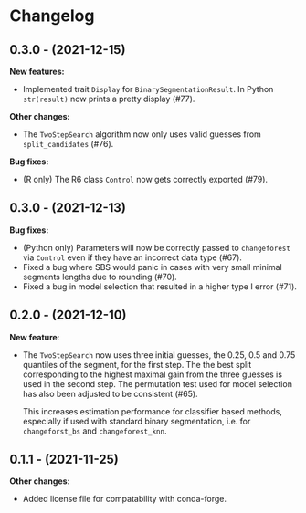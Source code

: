 # Changelog

## 0.3.0 - (2021-12-15)

**New features:**

- Implemented trait `Display` for `BinarySegmentationResult`. In Python `str(result)`
  now prints a pretty display (#77).

**Other changes:**

- The `TwoStepSearch` algorithm now only uses valid guesses from `split_candidates` (#76).

**Bug fixes:**

- (R only) The R6 class `Control` now gets correctly exported (#79).

## 0.3.0 - (2021-12-13)

**Bug fixes:**

- (Python only) Parameters will now be correctly passed to `changeforest` via `Control` even
  if they have an incorrect data type (#67).
- Fixed a bug where SBS would panic in cases with very small minimal segments lengths
  due to rounding (#70).
- Fixed a bug in model selection that resulted in a higher type I error (#71).


## 0.2.0 - (2021-12-10)

**New feature**:

- The `TwoStepSearch` now uses three initial guesses, the 0.25, 0.5 and 0.75 quantiles
  of the segment, for the first step. The the best split corresponding to the highest
  maximal gain from the three guesses is used in the second step. The permutation test
  used for model selection has also been adjusted to be consistent (#65).

  This increases estimation performance for classifier based methods, especially if used
  with standard binary segmentation, i.e. for `changeforst_bs` and `changeforest_knn`.

## 0.1.1 - (2021-11-25)

**Other changes**:

- Added license file for compatability with conda-forge.
